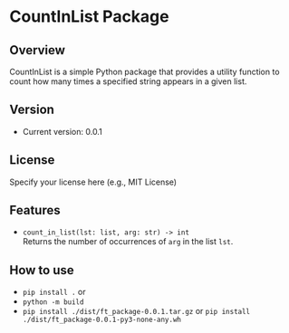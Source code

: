 # CountInList Package

## Overview
CountInList is a simple Python package that provides a utility function to count how many times a specified string appears in a given list.

## Version
- Current version: 0.0.1

## License
Specify your license here (e.g., MIT License)

## Features
- `count_in_list(lst: list, arg: str) -> int`  
  Returns the number of occurrences of `arg` in the list `lst`.

## How to use
- `pip install .`
or
- `python -m build`
- `pip install ./dist/ft_package-0.0.1.tar.gz` or `pip install ./dist/ft_package-0.0.1-py3-none-any.wh`
  